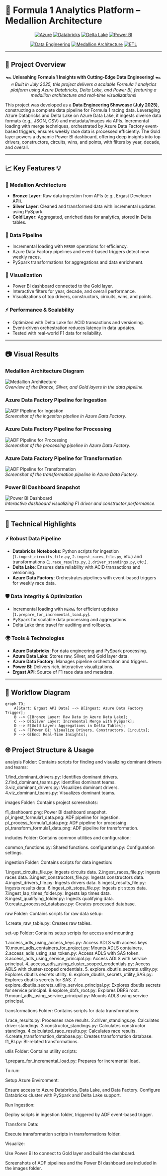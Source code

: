 # 🚀 Formula 1 Analytics Platform – Medallion Architecture  

<div align="center">

[![Azure](https://img.shields.io/badge/Azure-0078D4?style=for-the-badge&logo=microsoft-azure&logoColor=white)](https://azure.microsoft.com)
[![Databricks](https://img.shields.io/badge/Databricks-FF3621?style=for-the-badge&logo=databricks&logoColor=white)](https://databricks.com)
[![Delta Lake](https://img.shields.io/badge/Delta%20Lake-0066CC?style=for-the-badge&logo=delta-lake&logoColor=white)](https://delta.io)
[![Power BI](https://img.shields.io/badge/Power%20BI-F2C811?style=for-the-badge&logo=powerbi&logoColor=white)](https://powerbi.microsoft.com)

[![Data Engineering](https://img.shields.io/badge/Data%20Engineering-42A5F5?style=for-the-badge&logo=data-engineering&logoColor=white)](https://en.wikipedia.org/wiki/data_engineering)
[![Medallion Architecture](https://img.shields.io/badge/Medallion%20Architecture-AB47BC?style=for-the-badge&logo=architecture&logoColor=white)](https://docs.databricks.com/lakehouse/medallion.html)
[![ETL](https://img.shields.io/badge/ETL-FFB000?style=for-the-badge&logo=etl&logoColor=white)](https://en.wikipedia.org/wiki/Extract,_transform,_load)

</div>

---

## 🌟 **Project Overview**  

<div align="center">

**🏎️ Unleashing Formula 1 Insights with Cutting-Edge Data Engineering! 🏎️**  
*🔥 Built in July 2025, this project delivers a scalable Formula 1 analytics platform using Azure Databricks, Delta Lake, and Power BI, featuring a medallion architecture and real-time visualizations!*  

</div>

This project was developed as a **Data Engineering Showcase (July 2025)**, constructing a complete data pipeline for Formula 1 racing data. Leveraging Azure Databricks and Delta Lake on Azure Data Lake, it ingests diverse data formats (e.g., JSON, CSV) and metadata/images via APIs. Incremental loading with merge techniques, orchestrated by Azure Data Factory event-based triggers, ensures weekly race data is processed efficiently. The Gold layer powers a dynamic Power BI dashboard, offering deep insights into top drivers, constructors, circuits, wins, and points, with filters by year, decade, and overall.

---

## 📈 **Key Features** 💡  

### 🎯 Medallion Architecture
- **Bronze Layer**: Raw data ingestion from APIs (e.g., Ergast Developer API).
- **Silver Layer**: Cleaned and transformed data with incremental updates using PySpark.
- **Gold Layer**: Aggregated, enriched data for analytics, stored in Delta tables.

### 🔌 Data Pipeline
- Incremental loading with `MERGE` operations for efficiency.
- Azure Data Factory pipelines and event-based triggers detect new weekly races.
- PySpark transformations for aggregations and data enrichment.

### 🌠 Visualization
- Power BI dashboard connected to the Gold layer.
- Interactive filters for year, decade, and overall performance.
- Visualizations of top drivers, constructors, circuits, wins, and points.

### ⚡ Performance & Scalability
- Optimized with Delta Lake for ACID transactions and versioning.
- Event-driven orchestration reduces latency in data updates.
- Tested with real-world F1 data for reliability.

---

## 📷 **Visual Results**  

### Medallion Architecture Diagram
![Medallion Architecture](https://www.databricks.com/wp-content/uploads/2020/09/blog_medallion_1.png)  
*Overview of the Bronze, Silver, and Gold layers in the data pipeline.*

### Azure Data Factory Pipeline for Ingestion
![ADF Pipeline for Ingestion](images/pl_ingest_formula1_data.png)  
*Screenshot of the ingestion pipeline in Azure Data Factory.*

### Azure Data Factory Pipeline for Processing
![ADF Pipeline for Processing](images/pl_process_formula1_data.png)  
*Screenshot of the processing pipeline in Azure Data Factory.*

### Azure Data Factory Pipeline for Transformation
![ADF Pipeline for Transformation](images/pl_transform_formula1_data.png)  
*Screenshot of the transformation pipeline in Azure Data Factory.*

### Power BI Dashboard Snapshot
![Power BI Dashboard](images/f1_dashboard.png)  
*Interactive dashboard visualizing F1 driver and constructor performance.*

---

## 🚀 **Technical Highlights**  

### ⚡ Robust Data Pipeline
- **Databricks Notebooks**: Python scripts for ingestion (`1.ingest_circuits_file.py`, `2.ingest_races_file.py`, etc.) and transformations (`1.race_results.py`, `2.driver_standings.py`, etc.).
- **Delta Lake**: Ensures data reliability with ACID transactions and versioning.
- **Azure Data Factory**: Orchestrates pipelines with event-based triggers for weekly race data.

### 🛡️ Data Integrity & Optimization
- Incremental loading with `MERGE` for efficient updates (`1.prepare_for_incremental_load.py`).
- PySpark for scalable data processing and aggregations.
- Delta Lake time travel for auditing and rollbacks.

### 🌍 Tools & Technologies
- **Azure Databricks**: For data engineering and PySpark processing.
- **Azure Data Lake**: Stores raw, Silver, and Gold layer data.
- **Azure Data Factory**: Manages pipeline orchestration and triggers.
- **Power BI**: Delivers rich, interactive visualizations.
- **Ergast API**: Source of F1 race data and metadata.

---

## 🎨 **Workflow Diagram**

```mermaid
graph TD;
    A[Start: Ergast API Data] --> B[Ingest: Azure Data Factory Trigger];
    B --> C[Bronze Layer: Raw Data in Azure Data Lake];
    C --> D[Silver Layer: Incremental Merge with PySpark];
    D --> E[Gold Layer: Aggregations in Delta Tables];
    E --> F[Power BI: Visualize Drivers, Constructors, Circuits];
    F --> G[End: Real-Time Insights];

```

## 🌐 Project Structure & Usage


analysis Folder: Contains scripts for finding and visualizing dominant drivers and teams:

1.find_dominant_drivers.py: Identifies dominant drivers.
2.find_dominant_teams.py: Identifies dominant teams.
3.viz_dominant_drivers.py: Visualizes dominant drivers.
4.viz_dominant_teams.py: Visualizes dominant teams.


images Folder: Contains project screenshots:

f1_dashboard.png: Power BI dashboard snapshot.
pl_ingest_formula1_data.png: ADF pipeline for ingestion.
pl_process_formula1_data.png: ADF pipeline for processing.
pl_transform_formula1_data.png: ADF pipeline for transformation.


includes Folder: Contains common utilities and configuration:

common_functions.py: Shared functions.
configuration.py: Configuration settings.


ingestion Folder: Contains scripts for data ingestion:

1.ingest_circuits_file.py: Ingests circuits data.
2.ingest_races_file.py: Ingests races data.
3.ingest_constructors_file.py: Ingests constructors data.
4.ingest_drivers_file.py: Ingests drivers data.
5.ingest_results_file.py: Ingests results data.
6.ingest_pit_stops_file.py: Ingests pit stops data.
7.ingest_lap_times_folder.py: Ingests lap times data.
8.ingest_qualifying_folder.py: Ingests qualifying data.
9.create_processed_database.py: Creates processed database.


raw Folder: Contains scripts for raw data setup:

1.create_raw_table.py: Creates raw tables.


set-up Folder: Contains setup scripts for access and mounting:

1.access_adls_using_access_keys.py: Access ADLS with access keys.
10.mount_adls_containers_for_project.py: Mounts ADLS containers.
2.access_adls_using_sas_token.py: Access ADLS with SAS token.
3.access_adls_using_service_principal.py: Access ADLS with service principal.
4..access_adls_using_cluster_scoped_credentials.py: Access ADLS with cluster-scoped credentials.
5. explore_dbutils_secrets_utility.py: Explores dbutils secrets utility.
6. explore_dbutils_secrets_utility_SAS.py: Explores dbutils secrets for SAS.
7. explore_dbutils_secrets_utility_service_principal.py: Explores dbutils secrets for service principal.
8.explore_dbfs_root.py: Explores DBFS root.
9.mount_adls_using_service_principal.py: Mounts ADLS using service principal.


transformations Folder: Contains scripts for data transformations:

1.race_results.py: Processes race results.
2.driver_standings.py: Calculates driver standings.
3.constructor_standings.py: Calculates constructor standings.
4.calculated_race_results.py: Calculates race results.
4.create_transformation_database.py: Creates transformation database.
f1_BI.py: BI-related transformations.


utils Folder: Contains utility scripts:

1.prepare_for_incremental_load.py: Prepares for incremental load.



To run:

Setup Azure Environment:

Ensure access to Azure Databricks, Data Lake, and Data Factory.
Configure Databricks cluster with PySpark and Delta Lake support.


Run Ingestion:

Deploy scripts in ingestion folder, triggered by ADF event-based trigger.


Transform Data:

Execute transformation scripts in transformations folder.


Visualize:

Use Power BI to connect to Gold layer and build the dashboard.



Screenshots of ADF pipelines and the Power BI dashboard are included in the images folder.
